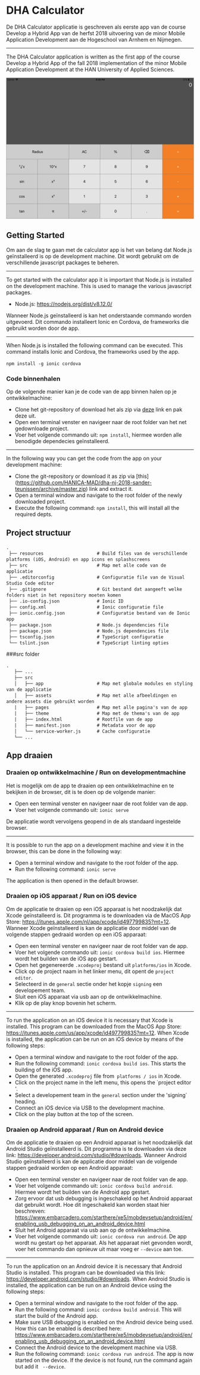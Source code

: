 # DHA Calculator

De DHA Calculator applicatie is geschreven als eerste app van de course Develop a Hybrid App van de herfst 2018 uitvoering van de minor Mobile Application Development aan de Hogeschool van Arnhem en Nijmegen.

-----

The DHA Calculator application is written as the first app of the course Develop a Hybrid App of the fall 2018 implementation of the minor Mobile Application Development at the HAN University of Applied Sciences.

![Calculator on iPad](./assets/ipad-app-screen.png)



## Getting Started

Om aan de slag te gaan met de calculator app is het van belang dat Node.js geïnstalleerd is op de development machine. Dit wordt gebruikt om de verschillende javascript packages te beheren.

-----

To get started with the calculator app it is important that Node.js is installed on the development machine. This is used to manage the various javascript packages.

- Node.js: https://nodejs.org/dist/v8.12.0/

Wanneer Node.js geïnstalleerd is kan het onderstaande commando worden uitgevoerd. Dit commando installeert Ionic en Cordova, de frameworks die gebruikt worden door de app.

-----

When Node.js is installed the following command can be executed. This command installs Ionic and Cordova, the frameworks used by the app.

`npm install -g ionic cordova`

### Code binnenhalen

Op de volgende manier kan je de code van de app binnen halen op je ontwikkelmachine:

- Clone het git-repository of download het als zip via [deze](https://github.com/HANICA-MAD/dha-nj-2018-sander-teunissen/archive/master.zip) link en pak deze uit.
- Open een terminal venster en navigeer naar de root folder van het net gedownloade project.
- Voer het volgende commando uit: `npm install`, hiermee worden alle benodigde dependecies geïnstalleerd.

-----

In the following way you can get the code from the app on your development machine:

- Clone the git-repository or download it as zip via [this] (https://github.com/HANICA-MAD/dha-nj-2018-sander-teunissen/archive/master.zip) link and extract it.
- Open a terminal window and navigate to the root folder of the newly downloaded project.
- Execute the following command: `npm install`, this will install all the required depts.


## Project structuur

```
.
 ├── resources                    # Build files van de verschillende platforms (iOS, Android) en app icons en splashscreens
 ├── src                          # Map met alle code van de applicatie
 ├── .editorconfig                # Configuratie file van de Visual Studio Code editor
 ├── .gitignore                   # Git bestand dat aangeeft welke folders niet in het repository moeten komen
 ├── .io-config.json              # Ionic ID
 ├── config.xml                   # Ionic configuratie file
 ├── ionic.config.json            # Configuratie bestand van de Ionic app
 ├── package.json                 # Node.js dependencies file
 ├── package.json                 # Node.js dependencies file
 ├── tsconfig.json                # TypeScript configuratie
 └── tslint.json                  # TypeScript linting opties
```

###src folder

```
.
   ├── ...
   ├── src                       
   │   ├── app                    # Map met globale modules en styling van de applicatie
   │   ├── assets                 # Map met alle afbeeldingen en andere assets die gebruikt worden
   |   ├── pages                  # Map met alle pagina's van de app
   |   ├── theme                  # Map met de thema's van de app
   |   ├── index.html             # Rootfile van de app
   |   ├── manifest.json          # Metadata voor de app
   │   └── service-worker.js      # Cache configuratie
   └── ...
```



## App draaien

### Draaien op ontwikkelmachine / Run on developmentmachine

Het is mogelijk om de app te draaien op een ontwikkelmachine en te bekijken in de browser, dit is te doen op de volgende manier:

- Open een terminal venster en navigeer naar de root folder van de app.
- Voer het volgende commando uit: `ionic serve`

De applicatie wordt vervolgens geopend in de als standaard ingestelde browser.

-----

It is possible to run the app on a development machine and view it in the browser, this can be done in the following way:

- Open a terminal window and navigate to the root folder of the app.
- Run the following command: `ionic serve`

The application is then opened in the default browser.

### Draaien op iOS apparaat / Run on iOS device

Om de applicatie te draaien op een iOS apparaat is het noodzakelijk dat Xcode geïnstalleerd is. Dit programma is te downloaden via de MacOS App Store: https://itunes.apple.com/nl/app/xcode/id497799835?mt=12. Wanneer Xcode geïnstalleerd is kan de applicatie door middel van de volgende stappen gedraaid worden op een iOS apparaat:

- Open een terminal venster en navigeer naar de root folder van de app.
- Voer het volgende commando uit: `ionic cordova build ios`. Hiermee wordt het builden van de iOS app gestart.
- Open het gegenereerde `.xcodeproj` bestand uit `platforms/ios` in Xcode.
- Click op de project naam in het linker menu, dit opent de `project editor`. 
- Selecteerd in de `general` sectie onder het kopje `signing` een developement team.
- Sluit een iOS apparaat via usb aan op de ontwikkelmachine.
- Klik op de play knop bovenin het scherm.

-----

To run the application on an iOS device it is necessary that Xcode is installed. This program can be downloaded from the MacOS App Store: https://itunes.apple.com/us/app/xcode/id497799835?mt=12. When Xcode is installed, the application can be run on an iOS device by means of the following steps:

- Open a terminal window and navigate to the root folder of the app.
- Run the following command: `ionic cordova build ios`. This starts the building of the iOS app.
- Open the generated `.xcodeproj` file from` platforms / ios` in Xcode.
- Click on the project name in the left menu, this opens the `project editor '.
- Select a developement team in the `general` section under the 'signing` heading.
- Connect an iOS device via USB to the development machine.
- Click on the play button at the top of the screen.

### Draaien op Android apparaat / Run on Android device

Om de applicatie te draaien op een Android apparaat is het noodzakelijk dat Android Studio geïnstalleerd is. Dit programma is te downloaden via deze link: https://developer.android.com/studio/#downloads. Wanneer Android Studio geïnstalleerd is kan de applicatie door middel van de volgende stappen gedraaid worden op een Android apparaat:

- Open een terminal venster en navigeer naar de root folder van de app.
- Voer het volgende commando uit: `ionic cordova build android`. Hiermee wordt het builden van de Android app gestart.
- Zorg ervoor dat usb debugging is ingeschakeld op het Android apparaat dat gebruikt wordt. Hoe dit ingeschakeld kan worden staat hier beschreven: https://www.embarcadero.com/starthere/xe5/mobdevsetup/android/en/enabling_usb_debugging_on_an_android_device.html
- Sluit het Android apparaat via usb aan op de ontwikkelmachine.
- Voer het volgende commando uit: `ionic cordova run android`. De app wordt nu gestart op het apparaat. Als het apparaat niet gevonden wordt, voer het commando dan opnieuw uit maar voeg er
  `--device` aan toe.

-----

To run the application on an Android device it is necessary that Android Studio is installed. This program can be downloaded via this link: https://developer.android.com/studio/#downloads. When Android Studio is installed, the application can be run on an Android device using the following steps:

- Open a terminal window and navigate to the root folder of the app.
- Run the following command: `ionic cordova build android`. This will start the build of the Android app.
- Make sure USB debugging is enabled on the Android device being used. How this can be enabled is described here: https://www.embarcadero.com/starthere/xe5/mobdevsetup/android/en/enabling_usb_debugging_on_an_android_device.html
- Connect the Android device to the development machine via USB.
- Run the following command: `ionic cordova run android`. The app is now started on the device. If the device is not found, run the command again but add it
  `--device`.
